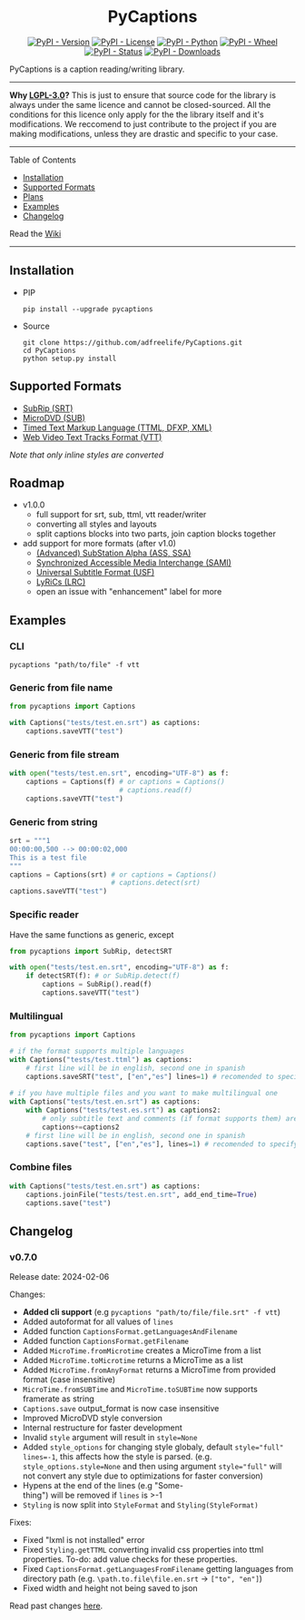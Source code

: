 <h1 align="center">PyCaptions</h1>
<p align="center">
  <a href="https://pypi.org/project/pycaptions"><img alt="PyPI - Version" src="https://img.shields.io/pypi/v/pycaptions.svg?color=blue"></a>
  <a href="https://choosealicense.com/licenses/lgpl-3.0/"><img alt="PyPI - License" src="https://img.shields.io/pypi/l/pycaptions.svg"></a>
  <a href="https://www.python.org/downloads/"><img alt="PyPI - Python" src="https://img.shields.io/pypi/pyversions/pycaptions.svg?color=blue"></a>
  <a href="https://github.com/pypa/wheel"><img alt="PyPI - Wheel" src="https://img.shields.io/pypi/wheel/pycaptions.svg"></a>
  <a href="https://pypi.org/project/pycaptions"><img alt="PyPI - Status" src="https://img.shields.io/pypi/status/pycaptions.svg"></a>
  <a href="https://pypi.org/project/pycaptions"><img alt="PyPI - Downloads" src="https://static.pepy.tech/personalized-badge/pycaptions?period=total&units=international_system&left_text=downloads&left_color=grey&right_color=blue"></a>
</p>
PyCaptions is a caption reading/writing library.

* * *

**Why [LGPL-3.0](https://choosealicense.com/licenses/lgpl-3.0/)?** This is just to ensure that source code for the library is always under the same licence and cannot be closed-sourced. All the conditions for this licence only apply for the the library itself and it's modifications. We reccomend to just contribute to the project if you are making modifications, unless they are drastic and specific to your case.

* * *
Table of Contents
- [Installation](#installation)
- [Supported Formats](#supported-formats)
- [Plans](#future-plans)
- [Examples](#examples)
- [Changelog](#changelog)

Read the [Wiki](https://github.com/adfreelife/PyCaptions/wiki)
* * *

## Installation
- PIP
    ```
    pip install --upgrade pycaptions
    ```
- Source
    ```
    git clone https://github.com/adfreelife/PyCaptions.git
    cd PyCaptions
    python setup.py install
    ```

## Supported Formats
- [SubRip (SRT)](https://en.wikipedia.org/wiki/SubRip)
- [MicroDVD (SUB)](https://en.wikipedia.org/wiki/MicroDVD)
- [Timed Text Markup Language (TTML, DFXP, XML)](https://www.w3.org/TR/ttml/)
- [Web Video Text Tracks Format (VTT)](https://www.w3.org/TR/webvtt/)

*Note that only inline styles are converted*

## Roadmap
- v1.0.0
    - full support for srt, sub, ttml, vtt reader/writer
    - converting all styles and layouts
    - split captions blocks into two parts, join caption blocks together
- add support for more formats (after v1.0)
    - [(Advanced) SubStation Alpha (ASS, SSA)](http://www.tcax.org/docs/ass-specs.htm)
    - [Synchronized Accessible Media Interchange (SAMI)](https://learn.microsoft.com/en-us/previous-versions/windows/desktop/dnacc/understanding-sami-1.0)
    - [Universal Subtitle Format (USF)](https://en.wikipedia.org/wiki/Universal_Subtitle_Format)
    - [LyRiCs (LRC)](https://en.wikipedia.org/wiki/LRC_(file_format))
    - open an issue with "enhancement" label for more

## Examples

### CLI
`pycaptions "path/to/file" -f vtt`

### Generic from file name
```python
from pycaptions import Captions

with Captions("tests/test.en.srt") as captions:
    captions.saveVTT("test")
```

### Generic from file stream
```python
with open("tests/test.en.srt", encoding="UTF-8") as f:
    captions = Captions(f) # or captions = Captions()
                           # captions.read(f)
    captions.saveVTT("test")
```

### Generic from string
```python
srt = """1
00:00:00,500 --> 00:00:02,000
This is a test file
"""
captions = Captions(srt) # or captions = Captions()
                         # captions.detect(srt)
captions.saveVTT("test")
```

### Specific reader
Have the same functions as generic, except

```python
from pycaptions import SubRip, detectSRT

with open("tests/test.en.srt", encoding="UTF-8") as f:
    if detectSRT(f): # or SubRip.detect(f)
        captions = SubRip().read(f)
        captions.saveVTT("test")
```

### Multilingual
```python
from pycaptions import Captions

# if the format supports multiple languages
with Captions("tests/test.ttml") as captions:
    # first line will be in english, second one in spanish
    captions.saveSRT("test", ["en","es"] lines=1) # recomended to specify lines=1
    
# if you have multiple files and you want to make multilingual one
with Captions("tests/test.en.srt") as captions:
    with Captions("tests/test.es.srt") as captions2:
        # only subtitle text and comments (if format supports them) are added
        captions+=captions2 
    # first line will be in english, second one in spanish
    captions.save("test", ["en","es"], lines=1) # recomended to specify lines=1
```

### Combine files
```python
with Captions("tests/test.en.srt") as captions:
    captions.joinFile("tests/test.en.srt", add_end_time=True)
    captions.save("test")
```

## Changelog
### v0.7.0
Release date: 2024-02-06

Changes:
- **Added cli support** (e.g `pycaptions "path/to/file/file.srt" -f vtt`)
- Added autoformat for all values of `lines`
- Added function `CaptionsFormat.getLanguagesAndFilename`
- Added function `CaptionsFormat.getFilename`
- Added `MicroTime.fromMicrotime` creates a MicroTime from a list
- Added `MicroTime.toMicrotime` returns a MicroTime as a list
- Added `MicroTime.fromAnyFormat` returns a MicroTime from provided format (case insensitive)
- `MicroTime.fromSUBTime` and `MicroTime.toSUBTime` now supports framerate as string
- `Captions.save` output_format is now case insensitive
- Improved MicroDVD style conversion
- Internal restructure for faster development
- Invalid `style` argument will result in `style=None`
- Added `style_options` for changing style globaly, default `style="full"` `lines=-1`, this affects how the style is parsed. (e.g. `style_options.style=None` and then using argument `style="full"` will not convert any style due to optimizations for faster conversion)
- Hypens at the end of the lines (e.g "Some-<br/>thing") will be removed if `lines` is >-1
- `Styling` is now split into `StyleFormat` and `Styling(StyleFormat)`

Fixes:
- Fixed "lxml is not installed" error
- Fixed `Styling.getTTML` converting invalid css properties into ttml properties. To-do: add value checks for these properties.
- Fixed `CaptionsFormat.getLanguagesFromFilename` getting languages from directory path (e.g. `\path.to.file\file.en.srt` -> `["to", "en"]`)
- Fixed width and height not being saved to json

Read past changes [here](https://github.com/adfreelife/PyCaptions/blob/main/CHANGELOG.md).